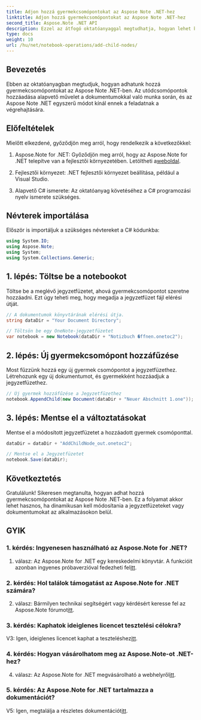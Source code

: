 ```yaml
---
title: Adjon hozzá gyermekcsomópontokat az Aspose Note .NET-hez
linktitle: Adjon hozzá gyermekcsomópontokat az Aspose Note .NET-hez
second_title: Aspose.Note .NET API
description: Ezzel az átfogó oktatóanyaggal megtudhatja, hogyan lehet könnyedén hozzáadni gyermekcsomópontokat az Aspose Note .NET-hez. Növelje dokumentumkezelési készségeit most.
type: docs
weight: 10
url: /hu/net/notebook-operations/add-child-nodes/
---
```

## Bevezetés

Ebben az oktatóanyagban megtudjuk, hogyan adhatunk hozzá gyermekcsomópontokat az Aspose Note .NET-ben. Az utódcsomópontok hozzáadása alapvető művelet a dokumentumokkal való munka során, és az Aspose Note .NET egyszerű módot kínál ennek a feladatnak a végrehajtására.

## Előfeltételek

Mielőtt elkezdené, győződjön meg arról, hogy rendelkezik a következőkkel:

1.  Aspose.Note for .NET: Győződjön meg arról, hogy az Aspose.Note for .NET telepítve van a fejlesztői környezetében. Letöltheti a[weboldal](https://releases.aspose.com/note/net/).

2. Fejlesztői környezet: .NET fejlesztői környezet beállítása, például a Visual Studio.

3. Alapvető C# ismerete: Az oktatóanyag követéséhez a C# programozási nyelv ismerete szükséges.

## Névterek importálása

Először is importáljuk a szükséges névtereket a C# kódunkba:

```csharp
using System.IO;
using Aspose.Note;
using System;
using System.Collections.Generic;
```

## 1. lépés: Töltse be a notebookot

Töltse be a meglévő jegyzetfüzetet, ahová gyermekcsomópontot szeretne hozzáadni. Ezt úgy teheti meg, hogy megadja a jegyzetfüzet fájl elérési útját.

```csharp
// A dokumentumok könyvtárának elérési útja.
string dataDir = "Your Document Directory";

// Töltsön be egy OneNote-jegyzetfüzetet
var notebook = new Notebook(dataDir + "Notizbuch �ffnen.onetoc2");
```

## 2. lépés: Új gyermekcsomópont hozzáfűzése

Most fűzzünk hozzá egy új gyermek csomópontot a jegyzetfüzethez. Létrehozunk egy új dokumentumot, és gyermekként hozzáadjuk a jegyzetfüzethez.

```csharp
// Új gyermek hozzáfűzése a Jegyzetfüzethez
notebook.AppendChild(new Document(dataDir + "Neuer Abschnitt 1.one"));
```

## 3. lépés: Mentse el a változtatásokat

Mentse el a módosított jegyzetfüzetet a hozzáadott gyermek csomóponttal.

```csharp
dataDir = dataDir + "AddChildNode_out.onetoc2";

// Mentse el a Jegyzetfüzetet
notebook.Save(dataDir);
```

## Következtetés

Gratulálunk! Sikeresen megtanulta, hogyan adhat hozzá gyermekcsomópontokat az Aspose Note .NET-ben. Ez a folyamat akkor lehet hasznos, ha dinamikusan kell módosítania a jegyzetfüzeteket vagy dokumentumokat az alkalmazásokon belül.

## GYIK

### 1. kérdés: Ingyenesen használható az Aspose.Note for .NET?

 1. válasz: Az Aspose.Note for .NET egy kereskedelmi könyvtár. A funkcióit azonban ingyenes próbaverzióval fedezheti fel[itt](https://releases.aspose.com/).

### 2. kérdés: Hol találok támogatást az Aspose.Note for .NET számára?

 2. válasz: Bármilyen technikai segítségért vagy kérdésért keresse fel az Aspose.Note fórumot[itt](https://forum.aspose.com/c/note/28).

### 3. kérdés: Kaphatok ideiglenes licencet tesztelési célokra?

 V3: Igen, ideiglenes licencet kaphat a teszteléshez[itt](https://purchase.aspose.com/temporary-license/).

### 4. kérdés: Hogyan vásárolhatom meg az Aspose.Note-ot .NET-hez?

 4. válasz: Az Aspose.Note for .NET megvásárolható a webhelyről[itt](https://purchase.aspose.com/buy).

### 5. kérdés: Az Aspose.Note for .NET tartalmazza a dokumentációt?

 V5: Igen, megtalálja a részletes dokumentációt[itt](https://reference.aspose.com/note/net/).